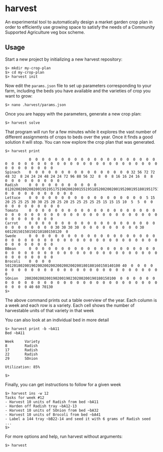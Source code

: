 # harvest

An experimental tool to automatically design a market garden crop plan in order to efficiently use growing space to satisfy the needs of a Community Supported Agriculture veg box scheme.

## Usage

Start a new project by initializing a new harvest repository:

```
$> mkdir my-crop-plan
$> cd my-crop-plan
$> harvest init
```

Now edit the `params.json` file to set up parameters corresponding to your farm, including the beds you have available and the varieties of crop you want to grow:

```
$> nano .harvest/params.json
```

Once you are happy with the parameters, generate a new crop plan:

```
$> harvest solve
```

That program will run for a few minutes while it explores the vast number of different assignments of crops to beds over the year. Once it finds a good solution it will stop. You can now explore the crop plan that was generated.

```
$> harvest print

           0  0  0  0  0  0  0  0  0  0  0  0  0  0  0  0  0  0  0  0  0  0  0  0  0  0  0  0  0  0  0  0  0  0  0  0  0  0  0  0  0  0  0  0  0  0  0  0  0  0  0  0
Spinach    0  0  0  0  0  0  0  0  0  0  0  0  0  0  0  0 32 56 72 72 48 32  8 24 24 24 48 24 24 72 96 88 56 32  8  0  8 16 16 24 16  8  8  0  0  0  0  0  0  0  0  0
Radish     0  0  0  0  0  0  0  0  0  0  0  0120200200200200195195175190200200155195185200200200195200195180195175130170200160150135  0  0  0  0  0  0  0  0  0  0  0
Lettuce    0  0  0  0  0  0  0  0  0  0  0  0  0  0  0  0  0  0  5 15 20 25 25 25 30 30 25 20 25 20 25 25 25 25 25 15 15 15 10  5  5  0  0  0  0  0  0  0  0  0  0  0
Tomato     0  0  0  0  0  0  0  0  0  0  0  0  0  0  0  0  0  0  0  0  0  0  0  0  0  0  0  0  0  0  0  0  0  0  0  0  0  0  0  0  0  0  0  0  0  0  0  0  0  0  0  0
Carrot     0  0  0  0  0  0  0  0  0  0  0  0  0  0  0  0  0  0  0  0  0  0  0  0  0  0  0  0 30 30 30 30  0  0  0  0  0  0  0  0  0 30 60120150150150210180150120  0
Swede      0  0  0  0  0  0  0  0  0  0  0  0  0  0  0  0  0  0  0  0  0  0  0  0  0  0  0  0  0  0  0  0  0  0  0  0  0  0  0  0  0  0  0  0  0  0  0  0  0  0  0  0
BBean      0  0  0  0  0  0  0  0  0  0  0  0  0  0  0  0  0  0  0  0  0  0  0  0  0  0  0  0  0  0  0  0  0  0  0  0  0  0  0  0  0  0  0  0  0  0  0  0  0  0  0  0
Brocoli    0  0  0  0 50120180200190200200200200200200200180180160150140100 40  0  0  0  0  0  0  0  0  0  0  0  0  0  0  0  0  0  0  0  0  0  0  0  0  0  0  0  0  0
SOnion   200200200200190200190230200200190180150100  0  0  0  0  0  0  0  0  0  0  0  0  0  0  0  0  0  0  0  0  0  0  0  0  0  0  0  0  0  0  0  0  0  0 40 60 70130
$>
```

The above command prints out a table overview of the year. Each column is a week and each row is a variety. Each cell shows the number of harvestable units of that variety in that week

You can also look at an individual bed in more detail

```
$> harvest print -b ~bA11
Bed ~bA11

Week     Variety
8        Radish
17       Radish
22       Radish
29       SOnion

Utilization: 85%

$>
```

Finally, you can get instructions to follow for a given week

```
$> harvest ins -w 12
Tasks for week #12
- Harvest 10 units of Radish from bed ~bA11
- Harden off Radish tray ~bA12-13
- Harvest 10 units of SOnion from bed ~bA32
- Harvest 10 units of Brocoli from bed ~bA41
- Label a 144 tray ~bB22-14 and seed it with 6 grams of Radish seed
...
$>
```

For more options and help, run harvest without arguments:

```
$> harvest
```
